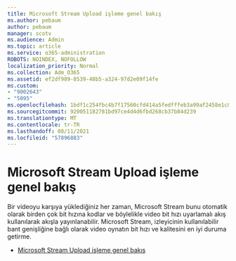 ```yaml
---
title: Microsoft Stream Upload işleme genel bakış
ms.author: pebaum
author: pebaum
manager: scotv
ms.audience: Admin
ms.topic: article
ms.service: o365-administration
ROBOTS: NOINDEX, NOFOLLOW
localization_priority: Normal
ms.collection: Adm_O365
ms.assetid: ef2df989-8539-48b5-a324-97d2e09f14fe
ms.custom:
- "9002643"
- "5095"
ms.openlocfilehash: 1bdf1c254fbc4b7f17560cfd414a5fedfffeb3a99af2458e1c8f0a889ddd97bb
ms.sourcegitcommit: 920051182781bd97ce4d4d6fbd268cb37b84d239
ms.translationtype: MT
ms.contentlocale: tr-TR
ms.lasthandoff: 08/11/2021
ms.locfileid: "57896883"
---
```

# <a name="upload-process-overview-in-microsoft-stream"></a>Microsoft Stream Upload işleme genel bakış

Bir videoyu karşıya yüklediğiniz her zaman, Microsoft Stream bunu otomatik olarak birden çok bit hızına kodlar ve böylelikle video bit hızı uyarlamalı akış kullanılarak akışla yayınlanabilir. Microsoft Stream, izleyicinin kullanılabilir bant genişliğine bağlı olarak video oynatın bit hızı ve kalitesini en iyi duruma getirme.

- [Microsoft Stream Upload işleme genel bakış](https://docs.microsoft.com/stream/upload-process-overview)
